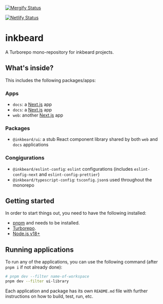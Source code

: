 [![Mergify Status][mergify-status]][mergify]

[mergify]: https://mergify.com
[mergify-status]: https://img.shields.io/endpoint.svg?url=https://api.mergify.com/v1/badges/inkbeard/monorepo

[![Netlify Status](https://api.netlify.com/api/v1/badges/a4d75aa7-03c4-4638-9eb6-a34ba8d85174/deploy-status)](https://app.netlify.com/sites/dainty-arithmetic-94f385/deploys)

# inkbeard
A Turborepo mono-repository for inkbeard projects.

## What's inside?

This includes the following packages/apps:

### Apps
- `docs`: a [Next.js](https://nextjs.org/) app
- `docs`: a [Next.js](https://nextjs.org/) app
- `web`: another [Next.js](https://nextjs.org/) app

### Packages
- `@inkbeard/ui`: a stub React component library shared by both `web` and `docs` applications

### Congigurations
- `@inkbeard/eslint-config`: `eslint` configurations (includes `eslint-config-next` and `eslint-config-prettier`)
- `@inkbeard/typescript-config`: `tsconfig.json`s used throughout the monorepo


## Getting started
In order to start things out, you need to have the following installed:

- [pnpm](https://pnpm.io/) and needs to be installed.
- [Turborepo](https://turbo.build/repo/docs/installing).
- [Node.js v18+](https://nodejs.org/en)

## Running applications
To run any of the applications, you can use the following command (after `pnpm i` if not already done):

```sh
# pnpm dev --filter name-of-workspace
pnpm dev --filter ui-library
```

Each application and package has its own `README.md` file with further instructions on how to build, test, run, etc.
